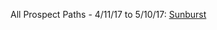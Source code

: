 All Prospect Paths - 4/11/17 to 5/10/17: [Sunburst](http://magentalab.github.io/sunburst_30days_prospect_allup.html)
